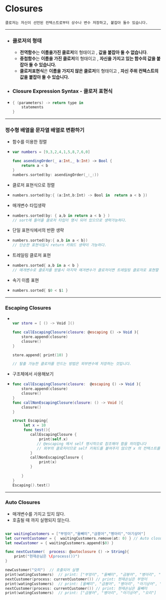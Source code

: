 # Closures

`클로저는 자신이 선언된 컨텍스트로부터 상수나 변수 저장하고, 붙잡아 둘수 있습니다.`

---

- ### 클로저의 형태

  - **전역함수**는 **이름을가진 클로저**의 형태이고 , **값을 붙잡아 둘 수 없습니다**.
  - **중첩함수**는 **이름을 가진 클로저**의 형태이고 , **자신을 가지고 있는 함수의 값을 붙잡아 둘 수 있습니다.**
  - **클로저표현식**은 **이름을 가지지 않은 클로저**의 형태이고 , **자신 주위 컨텍스트의 값을 붙잡아 둘 수 있습니다.**

- ### Closure Expression Syntax - 클로저 표현식

- ```swift
  { (parameters) -> return type in
      statements
  }
  ```

---

### 정수형 배열을 문자열 배열로 변환하기

- 함수를 이용한 정렬

- ```swift
  var numbers = [9,3,2,4,1,5,8,7,6,0]
  
  func asendingOrder(_ a:Int,_ b:Int) -> Bool {
      return a < b
  }
  numbers.sorted(by: asendingOrder(_:_:))
  ```

- 클로저 표현식으로 정렬

- ```swift
  numbers.sorted(by:{ (a:Int,b:Int) -> Bool in  return a < b })
  ```

- 매개변수 타입생략

- ```swift
  numbers.sorted(by: { a,b in return a < b } )
  // sort에 들어올 클로저 타입이 명시 되어 있으므로 생략가능하다.
  ```

- 단일 표현식에서의 반환 생략

- ```swift
  numbers.sorted(by:{ a,b in a < b})
  // 단순한 표현식일시 return 키워드 생략이 가능하다.
  ```

- 트레일링 클로저 표현

- ```swift
  numbers.sorted{ a,b in a < b }
  // 매개변수로 클로저를 받을시 마지막 매겨변수가 클로저이면 트레일링 클로저로 표현할 수 있다.
  ```

- 속기 이름 표현

- ```swift
  numbers.sorted{ $0 < $1 }
  ```

---

### Escaping Closures

- ```swift
  
  var store = [ () -> Void ]()
  
  func callEscapingClosure(closure: @escaping () -> Void ){
      store.append(closure)
      closure()
  }
  
  store.append{ print(10) }
  
  // 탈출 가능한 클로저를 만드는 방법은 외부변수에 저장하는 것입니다.
  ```

- 구조체에서 사용해보기

- ```swift
  func callEscapingClosure(closure:  @escaping () -> Void ){
      store.append(closure)
      closure()
  }
  func callNonEscapingClosure(closure: () -> Void ){
      closure()
  }
  
  struct Escaping{
       let x = 10
       func test(){
          callEscapingClosure {
              print(self.x) 
             // @escaping 에서 self 명시적으로 참조해야 함을 의미합니다 
             // 외부의 클로저이므로 self 키워드를 붙여주지 않으면 x 의 컨텍스트를 가늠할 수 없다.
          }
          callNonEscapingClosure {
              print(x)
          }
         
      }
  }
  Escaping().test()
  ```

---

### Auto Closures

- 매개변수를 가지고 있지 않다.
- 호출될 때 까지 실행되지 않는다.

```swift

var waitingCustomers = ["부엉이","올빼미","금붕어","병아리","아기상어"]
let currentCustomer = {  waitingCustomers.remove(at: 0) } // Auto closure
let newCustomer = { waitingCustomers.append($0) }

func nextCustomer(  process: @autoclosure () -> String){
    print("현재손님은 \(process())")
}

newCustomer("오리")  // 호출되어 실행 
print(watingCustomers)  // print: ["부엉이", "올빼미", "금붕어", "병아리", "아기상어", "오리"]
nextCustomer(process: currentCustomer()) // print: 현재손님은 부엉이
print(watingCustomers)  // print: [올빼미", "금붕어", "병아리", "아기상어", "오리"]
nextCustomer(process: currentCustomer()) // print: 현재손님은 올빼미
print(watingCustomers)  // print: ["금붕어", "병아리", "아기상어", "오리"]

```


